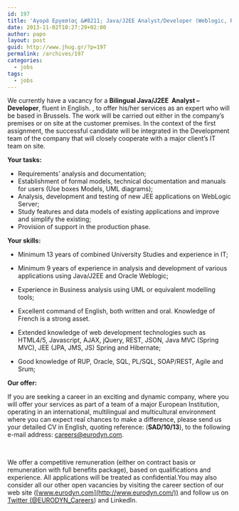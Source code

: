 ```yaml
---
id: 197
title: 'Αγορά Εργασίας &#8211; Java/J2EE Analyst/Developer (Weblogic, RUP, UML) &#8211; European Dynamics &#8211; Brussels Belgium #job #jhug'
date: 2013-11-02T10:27:29+02:00
author: papo
layout: post
guid: http://www.jhug.gr/?p=197
permalink: /archives/197
categories:
  - jobs
tags:
  - jobs
---
```

We currently have a vacancy for a **Bilingual Java/J2EE  Analyst &#8211; Developer**, fluent in English. , to offer his/her services as an expert who will be based in Brussels. The work will be carried out either in the company’s premises or on site at the customer premises. In the context of the first assignment, the successful candidate will be integrated in the Development team of the company that will closely cooperate with a major client’s IT team on site.

**Your tasks:**

  * Requirements’ analysis and documentation;
  * Establishment of formal models, technical documentation and manuals for users (Use boxes Models, UML diagrams);
  * Analysis, development and testing of new JEE applications on WebLogic Server;
  * Study features and data models of existing applications and improve and simplify the existing;
  * Provision of support in the production phase.

**Your skills:**

  * Minimum 13 years of combined University Studies and experience in IT;
  * Minimum 9 years of experience in analysis and development of various applications using Java/J2EE and Oracle Weblogic;

  * Experience in Business analysis using UML or equivalent modelling tools;
  * Excellent command of English, both written and oral. Knowledge of French is a strong asset.

  * Extended knowledge of web development technologies such as HTML4/5, Javascript, AJAX, jQuery, REST, JSON, Java MVC (Spring MVC), JEE (JPA, JMS, JS) Spring and Hibernate;
  * Good knowledge of RUP, Oracle, SQL, PL/SQL, SOAP/REST, Agile and Srum;

**Our offer:** 

If you are seeking a career in an exciting and dynamic company, where you will offer your services as part of a team of a major European Institution, operating in an international, multilingual and multicultural environment where you can expect real chances to make a difference, please send us your detailed CV in English, quoting reference: (**SAD/10/13**), to the following e-mail address: <careers@eurodyn.com>.

&nbsp;

We offer a competitive remuneration (either on contract basis or remuneration with full benefits package), based on qualifications and experience. All applications will be treated as confidential.You may also consider all our other open vacancies by visiting the career section of our web site ([www.eurodyn.com](http://www.eurodyn.com/)) and follow us on [Twitter (@EURODYN_Careers](http://twitter.com/#%21/EURODYN_Careers)) and LinkedIn.